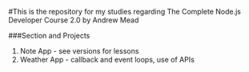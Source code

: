 #This is the repository for my studies regarding The Complete Node.js Developer Course 2.0 by Andrew Mead

###Section and Projects
1. Note App - see versions for lessons
2. Weather App - callback and event loops, use of APIs